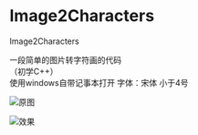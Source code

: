 # Image2Characters
Image2Characters


一段简单的图片转字符画的代码 <br>
（初学C++）<br>
使用windows自带记事本打开  字体：宋体  小于4号<br>

![原图](https://github.com/Sundae97/Image2Characters/blob/master/cmake-build-debug/20161023140920353.jpg?raw=true)<br>

![效果](https://github.com/Sundae97/Image2Characters/blob/master/cmake-build-debug/20180608112935.png?raw=true)

